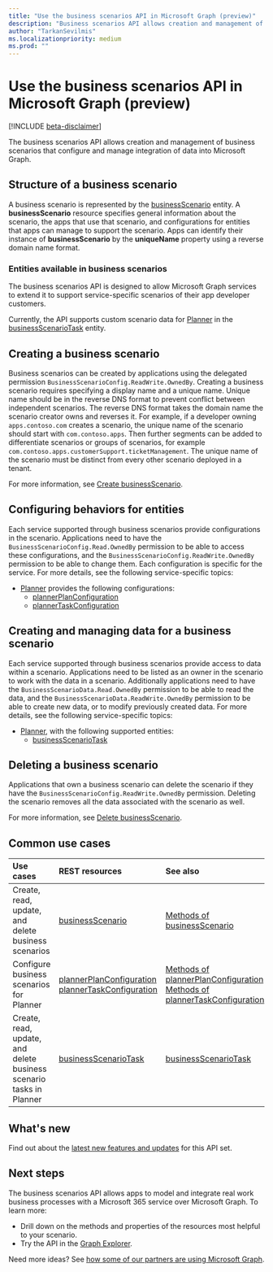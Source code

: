```yaml
---
title: "Use the business scenarios API in Microsoft Graph (preview)"
description: "Business scenarios API allows creation and management of business scenarios that configure and manage integration of data into Microsoft Graph."
author: "TarkanSevilmis"
ms.localizationpriority: medium
ms.prod: ""
---
```


# Use the business scenarios API in Microsoft Graph (preview)

[!INCLUDE [beta-disclaimer](../../includes/beta-disclaimer.md)]

The business scenarios API allows creation and management of business scenarios that configure and manage integration of data into Microsoft Graph.

## Structure of a business scenario

A business scenario is represented by the [businessScenario](businessscenario.md) entity. A **businessScenario** resource specifies general information about the scenario, the apps that use that scenario, and configurations for entities that apps can manage to support the scenario. Apps can identify their instance of **businessScenario** by the **uniqueName** property using a reverse domain name format.

### Entities available in business scenarios

The business scenarios API is designed to allow Microsoft Graph services to extend it to support service-specific scenarios of their app developer customers.

Currently, the API supports custom scenario data for [Planner](businessscenario-planner-overview.md) in the [businessScenarioTask](businessscenariotask.md) entity.

## Creating a business scenario

Business scenarios can be created by applications using the delegated permission `BusinessScenarioConfig.ReadWrite.OwnedBy`. Creating a business scenario requires specifying a display name and a unique name. Unique name should be in the reverse DNS format to prevent conflict between independent scenarios. The reverse DNS format takes the domain name the scenario creator owns and reverses it. For example, if a developer owning `apps.contoso.com` creates a scenario, the unique name of the scenario should start with `com.contoso.apps`. Then further segments can be added to differentiate scenarios or groups of scenarios, for example `com.contoso.apps.customerSupport.ticketManagement`. The unique name of the scenario must be distinct from every other scenario deployed in a tenant.

For more information, see [Create businessScenario](../api/solutionsroot-post-businessscenarios.md).

## Configuring behaviors for entities

Each service supported through business scenarios provide configurations in the scenario. Applications need to have the `BusinessScenarioConfig.Read.OwnedBy` permission to be able to access these configurations, and the `BusinessScenarioConfig.ReadWrite.OwnedBy` permission to be able to change them. Each configuration is specific for the service. For more details, see the following service-specific topics:

* [Planner](businessscenario-planner-overview.md) provides the following configurations:
  * [plannerPlanConfiguration](plannerplanconfiguration.md)
  * [plannerTaskConfiguration](plannertaskconfiguration.md)

## Creating and managing data for a business scenario

Each service supported through business scenarios provide access to data within a scenario. Applications need to be listed as an owner in the scenario to work with the data in a scenario. Additionally applications need to have the `BusinessScenarioData.Read.OwnedBy` permission to be able to read the data, and the `BusinessScenarioData.ReadWrite.OwnedBy` permission to be able to create new data, or to modify previously created data. For more details, see the following service-specific topics:

* [Planner](businessscenario-planner-overview.md), with the following supported entities:
  * [businessScenarioTask](businessscenariotask.md)

## Deleting a business scenario

Applications that own a business scenario can delete the scenario if they have the `BusinessScenarioConfig.ReadWrite.OwnedBy` permission. Deleting the scenario removes all the data associated with the scenario as well.

For more information, see [Delete businessScenario](../api/solutionsroot-delete-businessscenarios.md).

## Common use cases

| Use cases | REST resources | See also |
|:----------|:---------------|:---------|
|Create, read, update, and delete business scenarios|[businessScenario](businessscenario.md)|[Methods of businessScenario](businessscenario.md#methods)|
|Configure business scenarios for Planner| [plannerPlanConfiguration](plannerplanconfiguration.md) [plannerTaskConfiguration](plannertaskconfiguration.md)|[Methods of plannerPlanConfiguration](plannerplanconfiguration.md#methods) [Methods of plannerTaskConfiguration](plannertaskconfiguration.md#methods)|
|Create, read, update, and delete business scenario tasks in Planner| [businessScenarioTask](businessscenariotask.md)| [businessScenarioTask](businessscenariotask.md#methods)|

## What's new

Find out about the [latest new features and updates](/graph/whats-new-overview) for this API set.

## Next steps

The business scenarios API allows apps to model and integrate real work business processes with a Microsoft 365 service over Microsoft Graph. To learn more:

* Drill down on the methods and properties of the resources most helpful to your scenario.
* Try the API in the [Graph Explorer](https://developer.microsoft.com/graph/graph-explorer).

Need more ideas? See [how some of our partners are using Microsoft Graph](https://developer.microsoft.com/graph/partners).
